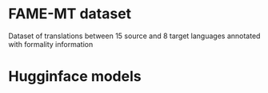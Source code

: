 # FAME-MT dataset
Dataset of translations between 15 source and 8 target languages annotated with formality information

# Hugginface models
